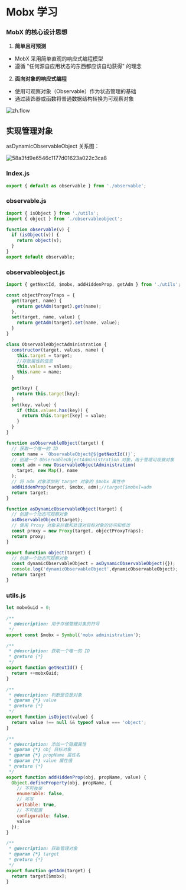 # Mobx 学习



### MobX 的核心设计思想

1. **简单且可预测**

- MobX 采用简单直观的响应式编程模型
- 遵循 "任何源自应用状态的东西都应该自动获得" 的理念

2. **面向对象的响应式编程**

- 使用可观察对象（Observable）作为状态管理的基础
- 通过装饰器或函数将普通数据结构转换为可观察对象





![zh.flow](https://qn.huat.xyz/mac/202412011428197.png)





## 实现管理对象

asDynamicObservableObject 关系图：

![58a3fd9e6546c1177d01623a022c3ca8](https://qn.huat.xyz/mac/202412011430925.png)

### Index.js

```js
export { default as observable } from './observable';
```



### observable.js

```js
import { isObject } from './utils';
import { object } from './observableobject';

function observable(v) {
  if (isObject(v)) {
    return object(v);
  }
}
export default observable;
```



### observableobject.js

```js
import { getNextId, $mobx, addHiddenProp, getAdm } from './utils';

const objectProxyTraps = {
  get(target, name) {
    return getAdm(target).get(name);
  },
  set(target, name, value) {
    return getAdm(target).set(name, value);
  }
}

class ObservableObjectAdministration {
  constructor(target, values, name) {
    this.target = target;
    //存放属性的信息
    this.values = values;
    this.name = name;
  }

  get(key) {
    return this.target[key];
  }
  set(key, value) {
    if (this.values.has(key)) {
      return this.target[key] = value;
    }
  }
}

function asObservableObject(target) {
  // 获取一个唯一的 ID
  const name = `ObservableObject@${getNextId()}`;
  // 创建一个 ObservableObjectAdministration 对象，用于管理可观察对象
  const adm = new ObservableObjectAdministration(
    target, new Map(), name
  );
  // 将 adm 对象添加到 target 对象的 $mobx 属性中
  addHiddenProp(target, $mobx, adm);//target[$mobx]=adm
  return target;
}

function asDynamicObservableObject(target) {
  // 创建一个动态可观察对象
  asObservableObject(target);
  // 使用 Proxy 对象来拦截和处理对目标对象的访问和修改
  const proxy = new Proxy(target, objectProxyTraps);
  return proxy;
}

export function object(target) {
  // 创建一个动态可观察对象
  const dynamicObservableObject = asDynamicObservableObject({});
  console.log('dynamicObservableObject',dynamicObservableObject);
  return target
}
```



### utils.js

```js
let mobxGuid = 0;

/**
 * @description: 用于存储管理对象的符号
 */
export const $mobx = Symbol('mobx administration');

/**
 * @description: 获取一个唯一的 ID
 * @return {*}
 */
export function getNextId() {
  return ++mobxGuid;
}

/**
 * @description: 判断是否是对象
 * @param {*} value
 * @return {*}
 */
export function isObject(value) {
  return value !== null && typeof value === 'object';
}

/**
 * @description: 添加一个隐藏属性
 * @param {*} obj 目标对象
 * @param {*} propName 属性名
 * @param {*} value 属性值
 * @return {*}
 */
export function addHiddenProp(obj, propName, value) {
  Object.defineProperty(obj, propName, {
    // 不可枚举
    enumerable: false,
    // 可写
    writable: true,
    // 不可配置
    configurable: false,
    value
  });
}

/**
 * @description: 获取管理对象
 * @param {*} target
 * @return {*}
 */
export function getAdm(target) {
  return target[$mobx];
}
```

